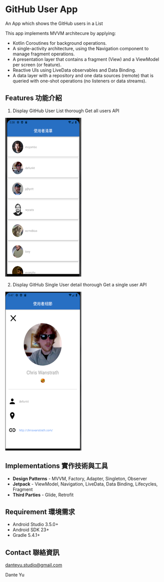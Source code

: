 # GitHub User App
An App which shows the GitHub users in a List 

This app implements MVVM architecure by applying:
* Kotlin Coroutines for background operations.
* A single-activity architecture, using the Navigation component to manage fragment operations.
* A presentation layer that contains a fragment (View) and a ViewModel per screen (or feature).
* Reactive UIs using LiveData observables and Data Binding.
* A data layer with a repository and one data sources (remote) that is queried with one-shot operations (no listeners or data streams).

## Features 功能介紹

1. Display GitHub User List thorough Get all users API

<img width="240" height="500" src="https://github.com/aptx113/github-users-app-assignment/blob/master/image_for_readme/user_list.PNG"/>


2. Display GitHub Single User detail thorough Get a single user API
<p align="left">
<img width="240" height="500" src="https://github.com/aptx113/github-users-app-assignment/blob/master/image_for_readme/user_detail.PNG"/>
 
</p>

## Implementations 實作技術與工具
* **Design Patterns** - MVVM, Factory, Adapter, Singleton, Observer
* **Jetpack** - ViewModel, Navigation, LiveData, Data Binding, Lifecycles, Fragment
* **Third Parties** - Glide, Retrofit

## Requirement 環境需求

* Android Studio 3.5.0+
* Android SDK 23+
* Gradle 5.4.1+

## Contact 聯絡資訊

<danteyu.studio@gmail.com>

Dante Yu
